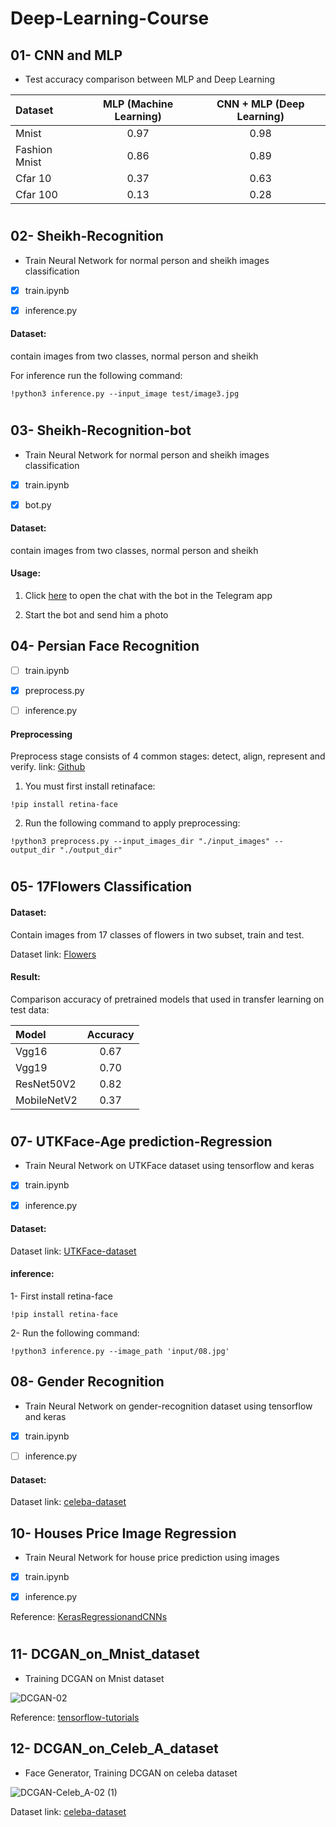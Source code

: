 # Deep-Learning-Course

## 01- CNN and MLP

- Test accuracy comparison between MLP and Deep Learning

| Dataset | MLP (Machine Learning) | CNN + MLP (Deep Learning) |
| :---         |     :---:      |          :---: |
| Mnist  | 0.97     | 0.98    |
|Fashion Mnist     | 0.86       | 0.89    |
|Cfar 10     | 0.37       | 0.63      |
|Cfar 100     | 0.13       | 0.28      |

#

## 02- Sheikh-Recognition

- Train Neural Network for normal person and sheikh images classification

- [x] train.ipynb

- [x] inference.py

#### Dataset: 

contain images from two classes, normal person and sheikh

For inference run the following command:

```
!python3 inference.py --input_image test/image3.jpg

```

#

## 03- Sheikh-Recognition-bot

- Train Neural Network for normal person and sheikh images classification

- [x] train.ipynb

- [x] bot.py

#### Dataset:

contain images from two classes, normal person and sheikh

#### Usage:

1. Click [here](https://t.me/SheikhRecognition_bot) to open the chat with the bot in the Telegram app

2. Start the bot and send him a photo

## 04- Persian Face Recognition

- [ ] train.ipynb

- [x] preprocess.py

- [ ] inference.py

#### Preprocessing

Preprocess stage consists of 4 common stages: detect, align, represent and verify. link: [Github]( https://github.com/serengil/retinaface#:~:text=RetinaFace%20is%20a%20deep%20learning,is%20published%20by%20Stanislas%20Bertrand.)

1. You must first install retinaface:

```
!pip install retina-face
```

2. Run the following command to apply preprocessing:

```
!python3 preprocess.py --input_images_dir "./input_images" --output_dir "./output_dir"
```

#

## 05- 17Flowers Classification

#### Dataset:

Contain images from 17 classes of flowers in two subset, train and test.

Dataset link: [Flowers]( https://drive.google.com/drive/folders/1-7GcWubgmhIImiZUrghV3haBjIeLoEhf?usp=sharing)

#### Result:

Comparison accuracy of pretrained models that used in transfer learning on test data:

| Model | Accuracy |
| :---         |     :---:      |
| Vgg16  | 0.67     | 
|Vgg19     | 0.70       | 
|ResNet50V2    | 0.82       |
|MobileNetV2     | 0.37       | 

#

## 07- UTKFace-Age prediction-Regression

- Train Neural Network on UTKFace dataset using tensorflow and keras

- [x] train.ipynb

- [x] inference.py

#### Dataset:

Dataset link: [UTKFace-dataset]( https://www.kaggle.com/jangedoo/utkface-new)


#### inference:

1- First install retina-face
```
!pip install retina-face
```

2- Run the following command:

```
!python3 inference.py --image_path 'input/08.jpg'
```

## 08- Gender Recognition

- Train Neural Network on gender-recognition dataset using tensorflow and keras

- [x] train.ipynb

- [ ] inference.py

#### Dataset:

Dataset link: [celeba-dataset]( https://www.kaggle.com/ashishjangra27/gender-recognition-200k-images-celeba)


## 10- Houses Price Image Regression

- Train Neural Network for house price prediction using images

- [x] train.ipynb

- [x] inference.py

Reference: [KerasRegressionandCNNs]( https://www.pyimagesearch.com/2019/01/28/keras-regression-and-cnns/)

#

## 11- DCGAN_on_Mnist_dataset

- Training DCGAN on Mnist dataset

![DCGAN-02](https://user-images.githubusercontent.com/82975802/135684094-e46ae7fd-4d25-401c-b91b-7fe30cef7164.gif)

Reference: [tensorflow-tutorials]( https://www.tensorflow.org/tutorials/generative/dcgan)

## 12- DCGAN_on_Celeb_A_dataset

- Face Generator, Training DCGAN on celeba dataset

![DCGAN-Celeb_A-02 (1)](https://user-images.githubusercontent.com/82975802/135740954-117c825d-d07e-4b8f-a100-74d61a72b933.gif)

Dataset link: [celeba-dataset]( https://www.kaggle.com/ashishjangra27/gender-recognition-200k-images-celeba)

